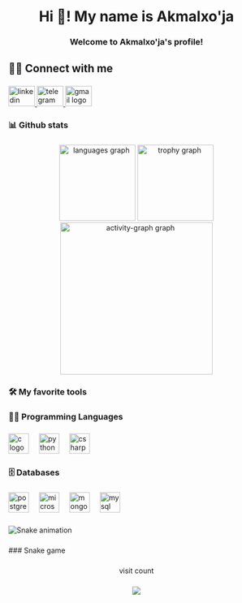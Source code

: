 <h1 align="center">Hi 👋! My name is Akmalxo'ja</h1>

###

<h3 align="center">Welcome to Akmalxo'ja's profile!</h3>

###

<p align="left"></p>

###

<h2 align="left">🙋‍♂️ Connect with me</h2>

###

<div align="left">
  <a href="https://www.linkedin.com/in/akmalxo-ja-sharifxo-jayev-399534288/" target="_blank">
    <img src="https://raw.githubusercontent.com/maurodesouza/profile-readme-generator/master/src/assets/icons/social/linkedin/default.svg" width="52" height="40" alt="linkedin logo"  />
  </a>
  <a href="@akmalxojasharifxo'jayev" target="_blank">
    <img src="https://raw.githubusercontent.com/maurodesouza/profile-readme-generator/master/src/assets/icons/social/telegram/default.svg" width="52" height="40" alt="telegram logo"  />
  </a>
  <a href="akmalxojasharifxo'jayev@gmail.com" target="_blank">
    <img src="https://raw.githubusercontent.com/maurodesouza/profile-readme-generator/master/src/assets/icons/social/gmail/default.svg" width="52" height="40" alt="gmail logo"  />
  </a>
</div>

###

<p align="left"></p>

###

<h3 align="left">📊 Github stats</h3>

###

<div align="center">
  <img src="https://github-readme-stats.vercel.app/api/top-langs?username=akmalxoja&locale=en&hide_title=false&layout=compact&card_width=320&langs_count=5&theme=dracula&hide_border=false&order=2" height="150" alt="languages graph"  />
  <img src="https://github-profile-trophy.vercel.app?username=akmalxoja&theme=dracula&column=-1&row=1&margin-w=8&margin-h=8&no-bg=false&no-frame=false&order=4" height="150" alt="trophy graph"  />
  <img src="https://github-readme-activity-graph.vercel.app/graph?username=akmalxoja&radius=16&theme=react&area=true&order=5" height="300" alt="activity-graph graph"  />
</div>

###

<p align="left"></p>

###

<h3 align="left">🛠️ My favorite tools</h3>

###

<p align="left"></p>

###

<h3 align="left">👨‍💻 Programming Languages</h3>

###

<div align="left">
  <img src="https://cdn.jsdelivr.net/gh/devicons/devicon/icons/c/c-original.svg" height="40" alt="c logo"  />
  <img width="12" />
  <img src="https://cdn.jsdelivr.net/gh/devicons/devicon/icons/python/python-original.svg" height="40" alt="python logo"  />
  <img width="12" />
  <img src="https://cdn.jsdelivr.net/gh/devicons/devicon/icons/csharp/csharp-original.svg" height="40" alt="csharp logo"  />
</div>

###

<p align="left"></p>

###

<h3 align="left">🗄️ Databases</h3>

###

<div align="left">
  <img src="https://cdn.jsdelivr.net/gh/devicons/devicon/icons/postgresql/postgresql-original.svg" height="40" alt="postgresql logo"  />
  <img width="12" />
  <img src="https://cdn.jsdelivr.net/gh/devicons/devicon/icons/microsoftsqlserver/microsoftsqlserver-plain.svg" height="40" alt="microsoftsqlserver logo"  />
  <img width="12" />
  <img src="https://cdn.jsdelivr.net/gh/devicons/devicon/icons/mongodb/mongodb-original.svg" height="40" alt="mongodb logo"  />
  <img width="12" />
  <img src="https://cdn.jsdelivr.net/gh/devicons/devicon/icons/mysql/mysql-original.svg" height="40" alt="mysql logo"  />
</div>

###

<p align="left"></p>

###

<div align="left">
</div>

###

<img src="https://raw.githubusercontent.com/akmalxoja/akmalxoja/output/snake.svg" alt="Snake animation" />

###

<p align="left">
### Snake game</p>

###

<p align="center">visit count</p>

###

<div align="center">
  <img src="https://profile-counter.glitch.me/akmalxoja/count.svg?"  />
</div>

###

